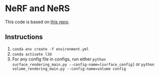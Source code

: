 # NeRF and NeRS

This code is based on [this repo](https://github.com/learning3d/assignment3).

## Instructions

1. `conda env create -f environment.yml`
2. `conda activate l3d`
3. For any config file in configs, run either `python surface_rendering_main.py --config-name=[surface_config]` or `python volume_rendering_main.py --config-name=volume config`